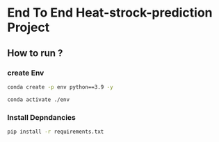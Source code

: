 # End To End Heat-strock-prediction Project



## How to run ?

### create Env
```bash
conda create -p env python==3.9 -y
```

```bash
conda activate ./env
```

### Install Depndancies
```bash
pip install -r requirements.txt
```